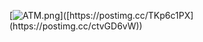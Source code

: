 [![ATM.png]([https://i.postimg.cc/zGkG8RZ3/ATM.png](https://i.postimg.cc/zvjDGg5y/image-2025-06-18-111217234.png))]([https://postimg.cc/TKp6c1PX](https://postimg.cc/ctvGD6vW))
